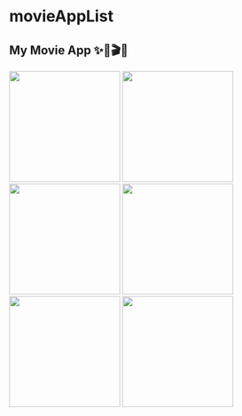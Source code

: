 # movieAppList

## My Movie App ✨🤍🎬🍿
<img src="https://github.com/dionyysus/movieAppList/assets/59100182/fc5792c8-cb63-4ce0-a726-f56ba8954579" width="200">
<img src="https://github.com/dionyysus/movieAppList/assets/59100182/87ba937f-9aa5-4505-9005-9ec101d268eb" width="200">
<img src="https://github.com/dionyysus/movieAppList/assets/59100182/34f5e8f6-e84a-42a6-8df9-18206197031f" width="200">
<img src="https://github.com/dionyysus/movieAppList/assets/59100182/cbf3b79e-9a47-4f1c-aec3-26a531a9b8b0" width="200">
<img src="https://github.com/dionyysus/movieAppList/assets/59100182/ba949c9b-0823-4ab9-a34d-c657d266684b" width="200">
<img src="https://github.com/dionyysus/movieAppList/assets/59100182/562cda43-aec1-4e80-8f41-df2cd815e1ce" width="200">
